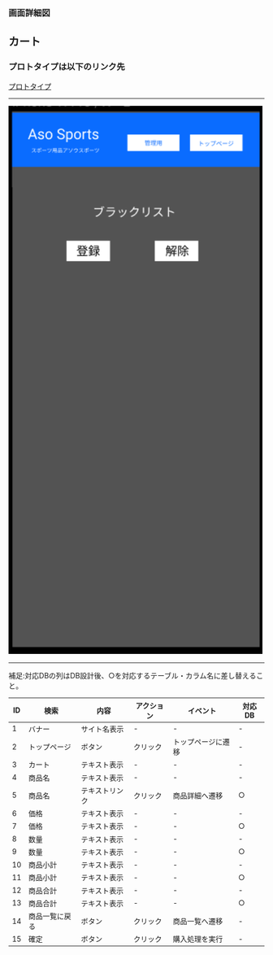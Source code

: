 ### 画面詳細図
## カート
### プロトタイプは以下のリンク先
[プロトタイプ](https://www.figma.com/file/36DPETfL3dwzP5NjNW1WZQ/Untitled?node-id=0%3A1)
*****
<img src="img/Black-Manage.php.png" width="500">


*****

補足:対応DBの列はDB設計後、○を対応するテーブル・カラム名に差し替えること。

| ID | 検索 | 内容 | アクション | イベント | 対応DB |
|----|-----|-----|---------|--------|-------|
|1|バナー|サイト名表示|-|-|-|
|2|トップページ|ボタン|クリック|トップページに遷移|-|
|3|カート|テキスト表示|-|-|-|
|4|商品名|テキスト表示|-|-|-|
|5|商品名|テキストリンク|クリック|商品詳細へ遷移|○|
|6|価格|テキスト表示|-|-|-|
|7|価格|テキスト表示|-|-|○|
|8|数量|テキスト表示|-|-|-|
|9|数量|テキスト表示|-|-|○|
|10|商品小計|テキスト表示|-|-|-|
|11|商品小計|テキスト表示|-|-|○|
|12|商品合計|テキスト表示|-|-|-|
|13|商品合計|テキスト表示|-|-|○|
|14|商品一覧に戻る|ボタン|クリック|商品一覧へ遷移|-|
|15|確定|ボタン|クリック|購入処理を実行|-|



